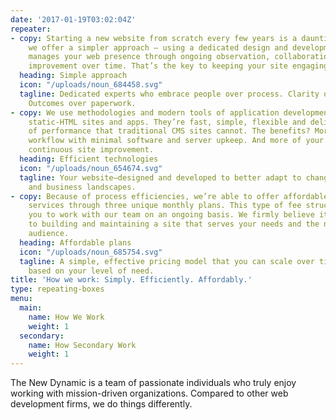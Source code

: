```yaml
---
date: '2017-01-19T03:02:04Z'
repeater:
- copy: Starting a new website from scratch every few years is a daunting task. So
    we offer a simpler approach – using a dedicated design and development team that
    manages your web presence through ongoing observation, collaboration and continuous
    improvement over time. That’s the key to keeping your site engaging for your audience.
  heading: Simple approach
  icon: "/uploads/noun_684458.svg"
  tagline: Dedicated experts who embrace people over process. Clarity over confusion.
    Outcomes over paperwork.
- copy: We use methodologies and modern tools of application development to create
    static-HTML sites and apps. They’re fast, simple, flexible and deliver a level
    of performance that traditional CMS sites cannot. The benefits? More efficient
    workflow with minimal software and server upkeep. And more of your dollars for
    continuous site improvement.
  heading: Efficient technologies
  icon: "/uploads/noun_654674.svg"
  tagline: Your website—designed and developed to better adapt to changing technology
    and business landscapes.
- copy: Because of process efficiencies, we’re able to offer affordable, fixed-rate
    services through three unique monthly plans. This type of fee structure empowers
    you to work with our team on an ongoing basis. We firmly believe it’s the key
    to building and maintaining a site that serves your needs and the needs of your
    audience.
  heading: Affordable plans
  icon: "/uploads/noun_685754.svg"
  tagline: A simple, effective pricing model that you can scale over time, if desired,
    based on your level of need.
title: 'How we work: Simply. Efficiently. Affordably.'
type: repeating-boxes
menu:
  main:
    name: How We Work
    weight: 1
  secondary:
    name: How Secondary Work
    weight: 1
---
```

The New Dynamic is a team of passionate individuals who truly enjoy working with mission-driven organizations. Compared to other web development firms, we do things differently.